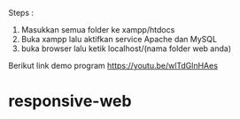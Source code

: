 Steps :
1. Masukkan semua folder ke xampp/htdocs
2. Buka xampp lalu aktifkan service Apache dan MySQL
3. buka browser lalu ketik localhost/(nama folder web anda)

Berikut link demo program 
https://youtu.be/wlTdGlnHAes

# responsive-web

